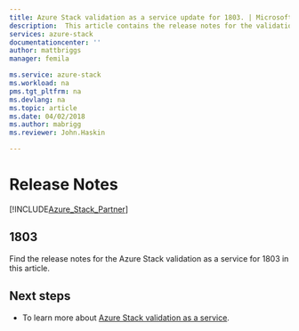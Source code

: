 ```yaml
---
title: Azure Stack validation as a service update for 1803. | Microsoft Docs
description:  This article contains the release notes for the validation as a service update for 1803 for Azure Stack.
services: azure-stack
documentationcenter: ''
author: mattbriggs
manager: femila

ms.service: azure-stack
ms.workload: na
pms.tgt_pltfrm: na
ms.devlang: na
ms.topic: article
ms.date: 04/02/2018
ms.author: mabrigg
ms.reviewer: John.Haskin

---
```


# Release Notes

[!INCLUDE[Azure_Stack_Partner](./includes/azure-stack-partner-appliesto.md)]

## 1803

Find the release  notes for the Azure Stack validation as a service for 1803 in this article.

## Next steps

- To learn more about [Azure Stack validation as a service](https://docs.microsoft.com/azure/azure-stack/partner).